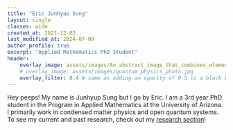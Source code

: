 ```yaml
---
title: "Eric Junhyup Sung"
layout: single
classes: wide
created_at: 2021-12-02
last_modified_at: 2024-07-09
author_profile: true
excerpt: "Applied Mathematics PhD Student"
header:
    overlay_image: assets/images/An_abstract_image_that_combines_elements_of_partic (2).jpg
    # overlay_image: assets/images/quantum_physics_photo.jpg
    overlay_filter: 0.4 # same as adding an opacity of 0.5 to a black background
---
```


Hey peeps! My name is Junhyup Sung but I go by Eric. I am a 3rd year PhD student in the Program in Applied Mathematics at the University of Arizona. I primarily work in condensed matter physics and open quantum systems. To see my current and past research, check out my [research section](_pages/research.md)!
